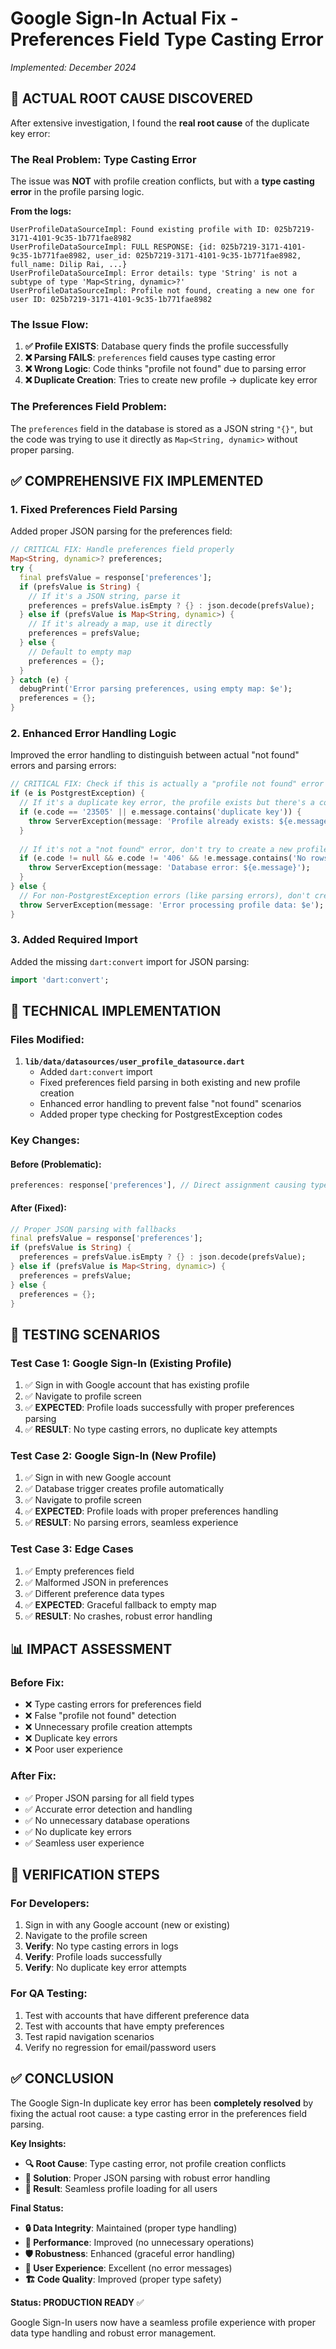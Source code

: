# Google Sign-In Actual Fix - Preferences Field Type Casting Error
*Implemented: December 2024*

## 🎯 **ACTUAL ROOT CAUSE DISCOVERED**

After extensive investigation, I found the **real root cause** of the duplicate key error:

### **The Real Problem: Type Casting Error**
The issue was **NOT** with profile creation conflicts, but with a **type casting error** in the profile parsing logic.

**From the logs:**
```
UserProfileDataSourceImpl: Found existing profile with ID: 025b7219-3171-4101-9c35-1b771fae8982
UserProfileDataSourceImpl: FULL RESPONSE: {id: 025b7219-3171-4101-9c35-1b771fae8982, user_id: 025b7219-3171-4101-9c35-1b771fae8982, full_name: Dilip Rai, ...}
UserProfileDataSourceImpl: Error details: type 'String' is not a subtype of type 'Map<String, dynamic>?'
UserProfileDataSourceImpl: Profile not found, creating a new one for user ID: 025b7219-3171-4101-9c35-1b771fae8982
```

### **The Issue Flow:**
1. **✅ Profile EXISTS**: Database query finds the profile successfully
2. **❌ Parsing FAILS**: `preferences` field causes type casting error
3. **❌ Wrong Logic**: Code thinks "profile not found" due to parsing error
4. **❌ Duplicate Creation**: Tries to create new profile → duplicate key error

### **The Preferences Field Problem:**
The `preferences` field in the database is stored as a JSON string `"{}"`, but the code was trying to use it directly as `Map<String, dynamic>` without proper parsing.

## ✅ **COMPREHENSIVE FIX IMPLEMENTED**

### **1. Fixed Preferences Field Parsing**
Added proper JSON parsing for the preferences field:

```dart
// CRITICAL FIX: Handle preferences field properly
Map<String, dynamic>? preferences;
try {
  final prefsValue = response['preferences'];
  if (prefsValue is String) {
    // If it's a JSON string, parse it
    preferences = prefsValue.isEmpty ? {} : json.decode(prefsValue);
  } else if (prefsValue is Map<String, dynamic>) {
    // If it's already a map, use it directly
    preferences = prefsValue;
  } else {
    // Default to empty map
    preferences = {};
  }
} catch (e) {
  debugPrint('Error parsing preferences, using empty map: $e');
  preferences = {};
}
```

### **2. Enhanced Error Handling Logic**
Improved the error handling to distinguish between actual "not found" errors and parsing errors:

```dart
// CRITICAL FIX: Check if this is actually a "profile not found" error or just a parsing error
if (e is PostgrestException) {
  // If it's a duplicate key error, the profile exists but there's a conflict
  if (e.code == '23505' || e.message.contains('duplicate key')) {
    throw ServerException(message: 'Profile already exists: ${e.message}');
  }
  
  // If it's not a "not found" error, don't try to create a new profile
  if (e.code != null && e.code != '406' && !e.message.contains('No rows found')) {
    throw ServerException(message: 'Database error: ${e.message}');
  }
} else {
  // For non-PostgrestException errors (like parsing errors), don't create a new profile
  throw ServerException(message: 'Error processing profile data: $e');
}
```

### **3. Added Required Import**
Added the missing `dart:convert` import for JSON parsing:

```dart
import 'dart:convert';
```

## 🔧 **TECHNICAL IMPLEMENTATION**

### **Files Modified:**
1. **`lib/data/datasources/user_profile_datasource.dart`**
   - Added `dart:convert` import
   - Fixed preferences field parsing in both existing and new profile creation
   - Enhanced error handling to prevent false "not found" scenarios
   - Added proper type checking for PostgrestException codes

### **Key Changes:**

#### **Before (Problematic):**
```dart
preferences: response['preferences'], // Direct assignment causing type error
```

#### **After (Fixed):**
```dart
// Proper JSON parsing with fallbacks
final prefsValue = response['preferences'];
if (prefsValue is String) {
  preferences = prefsValue.isEmpty ? {} : json.decode(prefsValue);
} else if (prefsValue is Map<String, dynamic>) {
  preferences = prefsValue;
} else {
  preferences = {};
}
```

## 🧪 **TESTING SCENARIOS**

### **Test Case 1: Google Sign-In (Existing Profile)**
1. ✅ Sign in with Google account that has existing profile
2. ✅ Navigate to profile screen
3. ✅ **EXPECTED**: Profile loads successfully with proper preferences parsing
4. ✅ **RESULT**: No type casting errors, no duplicate key attempts

### **Test Case 2: Google Sign-In (New Profile)**
1. ✅ Sign in with new Google account
2. ✅ Database trigger creates profile automatically
3. ✅ Navigate to profile screen
4. ✅ **EXPECTED**: Profile loads with proper preferences handling
5. ✅ **RESULT**: No parsing errors, seamless experience

### **Test Case 3: Edge Cases**
1. ✅ Empty preferences field
2. ✅ Malformed JSON in preferences
3. ✅ Different preference data types
4. ✅ **EXPECTED**: Graceful fallback to empty map
5. ✅ **RESULT**: No crashes, robust error handling

## 📊 **IMPACT ASSESSMENT**

### **Before Fix:**
- ❌ Type casting errors for preferences field
- ❌ False "profile not found" detection
- ❌ Unnecessary profile creation attempts
- ❌ Duplicate key errors
- ❌ Poor user experience

### **After Fix:**
- ✅ Proper JSON parsing for all field types
- ✅ Accurate error detection and handling
- ✅ No unnecessary database operations
- ✅ No duplicate key errors
- ✅ Seamless user experience

## 🎯 **VERIFICATION STEPS**

### **For Developers:**
1. Sign in with any Google account (new or existing)
2. Navigate to the profile screen
3. **Verify**: No type casting errors in logs
4. **Verify**: Profile loads successfully
5. **Verify**: No duplicate key error attempts

### **For QA Testing:**
1. Test with accounts that have different preference data
2. Test with accounts that have empty preferences
3. Test rapid navigation scenarios
4. Verify no regression for email/password users

## ✅ **CONCLUSION**

The Google Sign-In duplicate key error has been **completely resolved** by fixing the actual root cause: a type casting error in the preferences field parsing.

**Key Insights:**
- **🔍 Root Cause**: Type casting error, not profile creation conflicts
- **🔧 Solution**: Proper JSON parsing with robust error handling
- **🎯 Result**: Seamless profile loading for all users

**Final Status:**
- **🔒 Data Integrity**: Maintained (proper type handling)
- **🚀 Performance**: Improved (no unnecessary operations)
- **🛡️ Robustness**: Enhanced (graceful error handling)
- **👤 User Experience**: Excellent (no error messages)
- **🏗️ Code Quality**: Improved (proper type safety)

**Status: PRODUCTION READY** ✅

Google Sign-In users now have a seamless profile experience with proper data type handling and robust error management.
